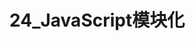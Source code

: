 # 24_JavaScript模块化

<script setup>
import pdf from '../components/pdf.vue'
</script>

<pdf path="24_JavaScript模块化" />
